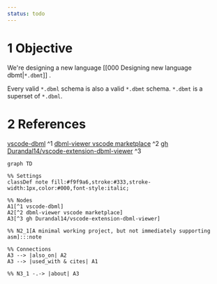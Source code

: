 ```yaml
---
status: todo
---
```

# 1 Objective

We're designing a new language [[000 Designing new language dbmt|`*.dbmt`]] . 

Every valid `*.dbml` schema is also a valid `*.dbmt` schema. `*.dbmt` is a superset of `*.dbml`. 

# 2 References

[vscode-dbml](https://github.com/Durandal14/vscode-extension-dbml-viewer/blob/HEAD/vscode:extension/matt-meyers.vscode-dbml "https://github.com/Durandal14/vscode-extension-dbml-viewer/blob/HEAD/vscode:extension/matt-meyers.vscode-dbml") ^1
[dbml-viewer vscode marketplace](https://marketplace.visualstudio.com/items?itemName=nicolas-liger.dbml-viewer) ^2
[gh Durandal14/vscode-extension-dbml-viewer](https://github.com/Durandal14/vscode-extension-dbml-viewer) ^3


```mermaid
graph TD

%% Settings
classDef note fill:#f9f9a6,stroke:#333,stroke-width:1px,color:#000,font-style:italic;

%% Nodes
A1[^1 vscode-dbml]
A2[^2 dbml-viewer vscode marketplace]
A3[^3 gh Durandal14/vscode-extension-dbml-viewer]

%% N2_1[A minimal working project, but not immediately supporting asm]:::note

%% Connections
A3 --> |also_on| A2
A3 --> |used_with & cites| A1

%% N3_1 -.-> |about| A3
```
